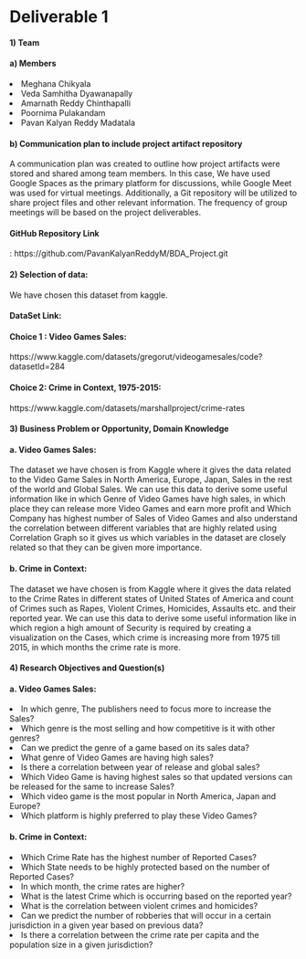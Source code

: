 <h1> Deliverable 1</h1>
<h4>1) Team </h4>
 	<h4>a)  Members</h4>
        	<li>Meghana Chikyala</li>
        	<li>Veda Samhitha Dyawanapally</li>
        	<li>Amarnath Reddy Chinthapalli</li>
		<li>Poornima Pulakandam</li>
		<li>Pavan Kalyan Reddy Madatala</li>
  	<h4>b)  Communication plan to include project artifact repository</h4>
A communication plan was created to outline how project artifacts were stored and shared among team members. In this case, We have used Google Spaces as the primary platform for discussions, while Google Meet was used for virtual meetings. Additionally, a Git repository will be utilized to share project files and other relevant information. The frequency of group meetings will be based on the project deliverables.

<h4>GitHub Repository Link</h4>: https://github.com/PavanKalyanReddyM/BDA_Project.git
			
<h4>2)  Selection of data:</h4>
	We have chosen this dataset from kaggle.
<h4>DataSet Link:</h4> 
<h4>Choice 1 : Video Games Sales:</h4>
https://www.kaggle.com/datasets/gregorut/videogamesales/code?datasetId=284
<h4>Choice 2: Crime in Context, 1975-2015:</h4>
https://www.kaggle.com/datasets/marshallproject/crime-rates


<h4>3) Business Problem or Opportunity, Domain Knowledge</h4>

<h4>a. Video Games Sales:</h4>
The dataset we have chosen is from Kaggle where it gives the data related to the Video Game Sales in North America, Europe, Japan, Sales in the rest of the world and Global Sales. We can use this data to derive some useful information like in which Genre of Video Games have high sales, in which place they can release more Video Games and earn more profit and Which Company has highest number of Sales of Video Games and also understand the correlation between different variables that are highly related using Correlation Graph so it gives us which variables in the dataset are closely related so that they can be given more importance.



<h4>b. Crime in Context:</h4>
The dataset we have chosen is from Kaggle where it gives the data related to the Crime Rates in different states of United States of America and count of Crimes such as Rapes, Violent Crimes, Homicides, Assaults etc. and their reported year. We can use this data to derive some useful information like in which region a high amount of Security is required by creating a visualization on the Cases, which crime is increasing more from 1975 till 2015, in which months the crime rate is more.

<h4>4) Research Objectives and Question(s)</h4>
<h4>a. Video Games Sales:</h4>
<li>In which genre, The publishers need to focus more to increase the Sales?</li>
<li>Which genre is the most selling and how competitive is it with other genres?</li>
<li>Can we predict the genre of a game based on its sales data?</li>
<li>What genre of Video Games are having high sales?</li>
<li>Is there a correlation between year of release and global sales?</li>
<li>Which Video Game is having highest sales so that updated versions can be released for the same to increase Sales?</li>
<li>Which video game is the most popular in North America, Japan and Europe?</li>
<li>Which platform is highly preferred to play these Video Games?</li>

<h4>b. Crime in Context:</h4>
<li>Which Crime Rate has the highest number of Reported Cases?</li>
<li>Which State needs to be highly protected based on the number of Reported Cases?</li>
<li>In which month, the crime rates are higher?</li>
<li>What is the latest Crime which is occurring based on the reported year?</li>
<li>What is the correlation between violent crimes and homicides?</li>
<li>Can we predict the number of robberies that will occur in a certain jurisdiction in a given year based on previous data?</li>
<li>Is there a correlation between the crime rate per capita and the population size in a given jurisdiction?</li>





				
			
		


 

